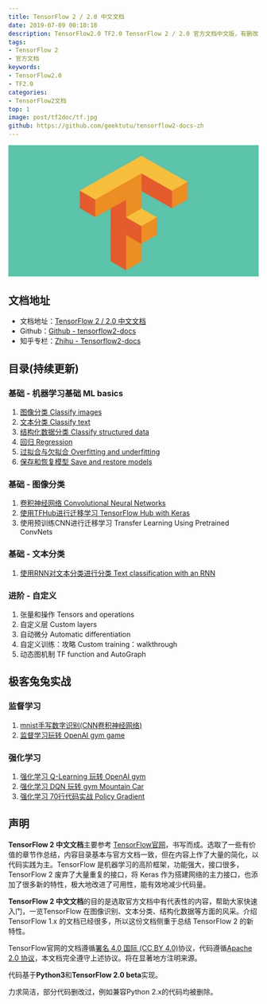 ```yaml
---
title: TensorFlow 2 / 2.0 中文文档
date: 2019-07-09 00:10:10
description: TensorFlow2.0 TF2.0 TensorFlow 2 / 2.0 官方文档中文版，有删改，序言，介绍整个文档的构成。
tags:
- TensorFlow 2
- 官方文档
keywords:
- TensorFlow2.0
- TF2.0
categories:
- TensorFlow2文档
top: 1
image: post/tf2doc/tf.jpg
github: https://github.com/geektutu/tensorflow2-docs-zh
---
```


![TensorFlow 2.0](tf2doc/tf.jpg)

## 文档地址

- 文档地址：[TensorFlow 2 / 2.0 中文文档](https://geektutu.com/post/tf2doc.html)
- Github：[Github - tensorflow2-docs](https://github.com/geektutu/tensorflow2-docs-zh)
- 知乎专栏：[Zhihu - Tensorflow2-docs](https://zhuanlan.zhihu.com/geektutu)

## 目录(持续更新)

### 基础 - 机器学习基础 ML basics

1. [图像分类 Classify images](https://geektutu.com/post/tf2doc-ml-basic-image.html)
2. [文本分类 Classify text](https://geektutu.com/post/tf2doc-ml-basic-text.html)
3. [结构化数据分类 Classify structured data](https://geektutu.com/post/tf2doc-ml-basic-structured-data.html)
4. [回归 Regression](https://geektutu.com/post/tf2doc-ml-basic-regression.html)
5. [过拟合与欠拟合 Overfitting and underfitting](https://geektutu.com/post/tf2doc-ml-basic-overfit.html)
6. [保存和恢复模型 Save and restore models](https://geektutu.com/post/tf2doc-ml-basic-save-model.html)

### 基础 - 图像分类

1. [卷积神经网络 Convolutional Neural Networks](https://geektutu.com/post/tf2doc-cnn-cifar10.html)
2. [使用TFHub进行迁移学习 TensorFlow Hub with Keras](https://geektutu.com/post/tf2doc-tfhub-image-tl.html)
3. 使用预训练CNN进行迁移学习 Transfer Learning Using Pretrained ConvNets

### 基础 - 文本分类

1. [使用RNN对文本分类进行分类 Text classification with an RNN](https://geektutu.com/post/tf2doc-rnn-lstm-text.html)

### 进阶 - 自定义

1. 张量和操作 Tensors and operations
2. 自定义层 Custom layers
3. 自动微分 Automatic differentiation
4. 自定义训练：攻略 Custom training：walkthrough
5. 动态图机制 TF function and AutoGraph

## 极客兔兔实战

### 监督学习

1. [mnist手写数字识别(CNN卷积神经网络)](https://geektutu.com/post/tensorflow2-mnist-cnn.html)
2. [监督学习玩转 OpenAI gym game](https://geektutu.com/post/tensorflow2-gym-nn.html)

### 强化学习

1. [强化学习 Q-Learning 玩转 OpenAI gym](https://geektutu.com/post/tensorflow2-gym-q-learning.html)
2. [强化学习 DQN 玩转 gym Mountain Car](https://geektutu.com/post/tensorflow2-gym-dqn.html)
3. [强化学习 70行代码实战 Policy Gradient](https://geektutu.com/post/tensorflow2-gym-pg.html)

## 声明

**TensorFlow 2 中文文档**主要参考 [TensorFlow官网](https://www.tensorflow.org/beta/tutorials/keras)，书写而成。选取了一些有价值的章节作总结，内容目录基本与官方文档一致，但在内容上作了大量的简化，以代码实践为主。TensorFlow 是机器学习的高阶框架，功能强大，接口很多，TensorFlow 2 废弃了大量重复的接口，将 Keras 作为搭建网络的主力接口，也添加了很多新的特性，极大地改进了可用性，能有效地减少代码量。

**TensorFlow 2 中文文档**的目的是选取官方文档中有代表性的内容，帮助大家快速入门，一览TensorFlow 在图像识别、文本分类、结构化数据等方面的风采。介绍 TensorFlow 1.x 的文档已经很多，所以这份文档侧重于总结 TensorFlow 2 的新特性。

TensorFlow官网的文档遵循[署名 4.0 国际 (CC BY 4.0)](https://creativecommons.org/licenses/by/4.0/deed.zh)协议，代码遵循[Apache 2.0 协议](https://www.apache.org/licenses/LICENSE-2.0)，本文档完全遵守上述协议。将在显著地方注明来源。

代码基于**Python3**和**TensorFlow 2.0 beta**实现。

力求简洁，部分代码删改过，例如兼容Python 2.x的代码均被删除。